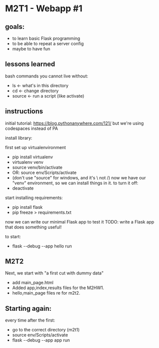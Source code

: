 # M2T1 - Webapp #1

## goals:
- to learn basic Flask programming
- to be able to repeat a server config
- maybe to have fun

## lessons learned
bash commands you cannot live without:
- ls <- what's in this directory
- cd <- change directory
- source <- run a script (like activate)

## instructions
initial tutorial: https://blog.pythonanywhere.com/121/
but we're using codespaces instead of PA

install library:

first set up virtualenvironment
- pip install virtualenv
- virtualenv venv
- source venv/bin/activate
- OR: source env/Scripts/activate
- (don't use "source" for windows, and it's \ not /)
now we have our "venv" environment, so we can install things in it.
to turn it off:
- deactivate

start installing requirements:
- pip install flask
- pip freeze > requirements.txt

now we can write our minimal Flask app to test it
TODO: write a Flask app that does something useful!

to start:
- flask --debug --app hello run
## M2T2 
Next, we start with "a first cut with dummy data"
- add main_page.html
- Added app,index,results files for the M2HW1.
- hello,main_page files re for m2t2.

## Starting again:
every time after the first:
- go to the correct directory (m2t1)
- source env/Scripts/activate
- flask --debug --app app run